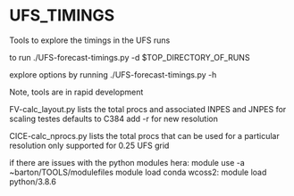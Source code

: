 # UFS_TIMINGS
Tools to explore the timings in the UFS runs

to run
./UFS-forecast-timings.py -d $TOP_DIRECTORY_OF_RUNS

explore options by running
./UFS-forecast-timings.py -h

Note, tools are in rapid development

FV-calc_layout.py 
    lists the total procs and associated INPES and JNPES for scaling testes
        defaults to C384
        add -r for new resolution

CICE-calc_nprocs.py
    lists the total procs that can be used for a particular resolution
        only supported for 0.25 UFS grid

if there are issues with the python modules
    hera:       module use -a ~barton/TOOLS/modulefiles
                module load conda
    wcoss2:     module load python/3.8.6

